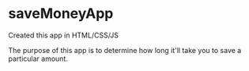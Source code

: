 # saveMoneyApp
Created this app in HTML/CSS/JS 

The purpose of this app is to determine how long it'll take you to save a particular amount. 
